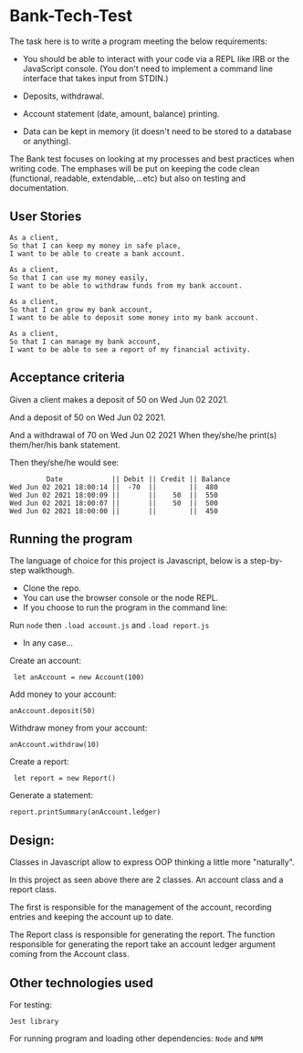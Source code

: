 # Bank-Tech-Test

The task here is to write a program meeting the below requirements: 

* You should be able to interact with your code via a REPL like IRB or the JavaScript console. (You don't need to implement a command line interface that takes input from STDIN.)

* Deposits, withdrawal.

* Account statement (date, amount, balance) printing.

* Data can be kept in memory (it doesn't need to be stored to a database or anything).


The Bank test focuses on looking at my processes and best practices when writing code.
The emphases will be put on keeping the code clean (functional, readable, extendable,...etc) but also on testing and documentation.

## User Stories
```
As a client,
So that I can keep my money in safe place,
I want to be able to create a bank account.
```

```
As a client,
So that I can use my money easily,
I want to be able to withdraw funds from my bank account.
```

```
As a client,
So that I can grow my bank account,
I want to be able to deposit some money into my bank account.
```

```
As a client,
So that I can manage my bank account,
I want to be able to see a report of my financial activity.
```

## Acceptance criteria

Given a client makes a deposit of 50 on Wed Jun 02 2021.

And a deposit of 50 on Wed Jun 02 2021.

And a withdrawal of 70 on Wed Jun 02 2021
When they/she/he print(s) them/her/his bank statement.

Then they/she/he would see:


```
         Date            || Debit || Credit || Balance
Wed Jun 02 2021 18:00:14 ||  -70  ||        ||  480
Wed Jun 02 2021 18:00:09 ||       ||    50  ||  550
Wed Jun 02 2021 18:00:07 ||       ||    50  ||  500
Wed Jun 02 2021 18:00:00 ||       ||        ||  450
```

## Running the program

The language of choice for this project is Javascript, below is a step-by-step walkthough.

* Clone the repo.
* You can use the browser console or the node REPL.
* If you choose to run the program in the command line: 

 Run ```node``` then ```.load account.js``` and ```.load report.js```
* In any case...
  
Create an account:

``` let anAccount = new Account(100)```

Add money to your account:

```anAccount.deposit(50)```

Withdraw money from your account:

```anAccount.withdraw(10)```

Create a report:

``` let report = new Report()```

Generate a statement: 

```report.printSummary(anAccount.ledger)```


## Design: 

Classes in Javascript allow to express OOP thinking a little more "naturally". 

In this project as seen above there are 2 classes. An account class and a report class.

The first is responsible for the management of the account, recording entries and keeping the account up to date.

The Report class is responsible for generating the report. The function responsible for generating the report take an account ledger argument coming from the Account class.

## Other technologies used

For testing:

 ```Jest library```

For running program and loading other dependencies: 
 ```Node``` and ```NPM```



